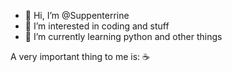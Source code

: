 - 👋 Hi, I’m @Suppenterrine
- 👀 I’m interested in coding and stuff
- 🌱 I’m currently learning python and other things

A very important thing to me is: ☕

<!---
Suppenterrine/Suppenterrine is a ✨ special ✨ repository because its `README.md` (this file) appears on your GitHub profile.
You can click the Preview link to take a look at your changes.
--->
